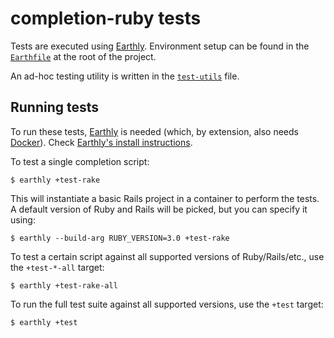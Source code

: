 # completion-ruby tests

Tests are executed using [Earthly]. Environment setup can be found in the
[`Earthfile`](../Earthfile) at the root of the project.

An ad-hoc testing utility is written in the [`test-utils`](./test-utils) file.

## Running tests

To run these tests, [Earthly] is needed (which, by extension, also needs [Docker]).
Check [Earthly's install instructions][earthly-install].

To test a single completion script:

    $ earthly +test-rake

This will instantiate a basic Rails project in a container to perform the tests.
A default version of Ruby and Rails will be picked, but you can specify it using:

    $ earthly --build-arg RUBY_VERSION=3.0 +test-rake

To test a certain script against all supported versions of Ruby/Rails/etc.,
use the `+test-*-all` target:

    $ earthly +test-rake-all

To run the full test suite against all supported versions, use the `+test` target:

    $ earthly +test


[Docker]: https://docs.docker.com/install/
[Earthly]: https://earthly.dev
[earthly-install]: https://earthly.dev/get-earthly
